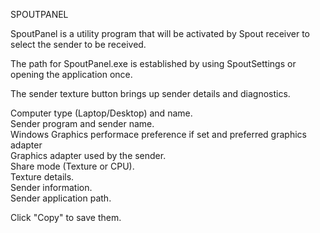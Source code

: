 SPOUTPANEL

SpoutPanel is a utility program that will be activated by Spout receiver to select the sender to be received.

The path for SpoutPanel.exe is established by using SpoutSettings or opening the application once.

The sender texture button brings up sender details and diagnostics.

Computer type (Laptop/Desktop) and name.\
Sender program and sender name.\
Windows Graphics performace preference if set and preferred graphics adapter\
Graphics adapter used by the sender.\
Share mode (Texture or CPU).\
Texture details.\
Sender information.\
Sender application path.

Click "Copy" to save them.
